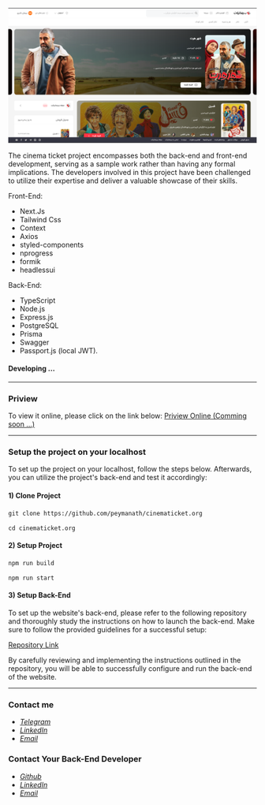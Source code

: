 <div align="center">

![](cover.png)

</div>

The cinema ticket project encompasses both the back-end and front-end development, serving as a sample work rather than having any formal implications. The developers involved in this project have been challenged to utilize their expertise and deliver a valuable showcase of their skills.

Front-End:
 - Next.Js
 - Tailwind Css
 - Context
 - Axios
 - styled-components
 - nprogress
 - formik
 - headlessui

Back-End:
- TypeScript
- Node.js
- Express.js
- PostgreSQL
- Prisma
- Swagger
- Passport.js (local JWT).


#### Developing ...

---
### Priview 


To view it online, please click on the link below: [Priview Online (Comming soon ...)]()

---

### Setup the project on your localhost


To set up the project on your localhost, follow the steps below. Afterwards, you can utilize the project's back-end and test it accordingly:

#### 1) Clone Project

```shell
git clone https://github.com/peymanath/cinematicket.org
```

```shell
cd cinematicket.org
```

#### 2) Setup Project

```shell
npm run build
```

```shell
npm run start
```


#### 3) Setup Back-End

To set up the website's back-end, please refer to the following repository and thoroughly study the instructions on how to launch the back-end. Make sure to follow the provided guidelines for a successful setup:

[Repository Link](https://github.com/mahdiHash/cinemaTicket-server)

By carefully reviewing and implementing the instructions outlined in the repository, you will be able to successfully configure and run the back-end of the website.

---

### Contact me

- *[Telegram](https://t.me/peymanath)*
- *[LinkedIn](https://linkedin.com/in/peymanath)*
- *[Email](mailto:naderidefault@gmail.com)*

### Contact Your Back-End Developer

- *[Github](https://github.com/mahdiHash)*
- *[LinkedIn](https://www.linkedin.com/in/mh-coding/)*
- *[Email](mailto:mahdiHashemi.code@gmail.com)*
